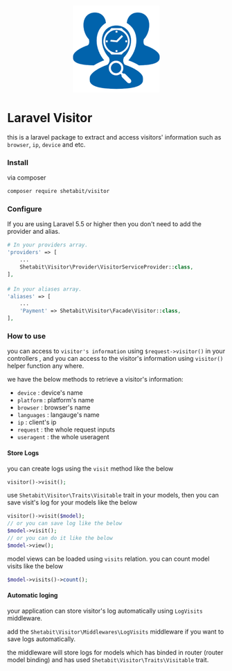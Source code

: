 <p align="center"><img width="200" src="resources/images/visitor.png?raw=true"></p>




# Laravel Visitor

this is a laravel package to extract and access visitors' information such as `browser`, `ip`, `device` and etc.

### Install

via composer

```bash
composer require shetabit/visitor
```

### Configure

If you are using Laravel 5.5 or higher then you don't need to add the provider and alias.

```php
# In your providers array.
'providers' => [
    ...
    Shetabit\Visitor\Provider\VisitorServiceProvider::class,
],

# In your aliases array.
'aliases' => [
    ...
    'Payment' => Shetabit\Visitor\Facade\Visitor::class,
],
```

### How to use

you can access to `visitor's information` using `$request->visitor()` in your controllers , and  you can access to the visitor's information using `visitor()` helper function any where.

we have the below methods to retrieve a visitor's information:

- `device` : device's name
- `platform` : platform's name
- `browser` : browser's name
- `languages` : langauge's name
- `ip` : client's ip
- `request` : the whole request inputs
- `useragent` : the whole useragent

#### Store Logs

you can create logs using the `visit` method like the below

```php
visitor()->visit();
```

use `Shetabit\Visitor\Traits\Visitable` trait in your models, then you can save visit's log for your models like the below

```php
visitor()->visit($model);
// or you can save log like the below
$model->visit();
// or you can do it like the below
$model->view();
```

model views can be loaded using `visits` relation.
you can count model visits like the below

```php
$model->visits()->count();
```

#### Automatic loging

your application can store visitor's log automatically using `LogVisits` middleware.

add the `Shetabit\Visitor\Middlewares\LogVisits` middleware if you want to save logs automatically.

the middleware will store logs for models which has binded in router (router model binding) and has used `Shetabit\Visitor\Traits\Visitable` trait.